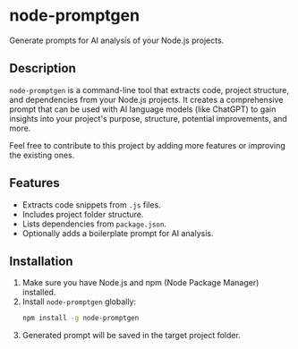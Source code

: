 # node-promptgen

Generate prompts for AI analysis of your Node.js projects.

## Description

`node-promptgen` is a command-line tool that extracts code, project structure, and dependencies from your Node.js projects. It creates a comprehensive prompt that can be used with AI language models (like ChatGPT) to gain insights into your project's purpose, structure, potential improvements, and more.

Feel free to contribute to this project by adding more features or improving the existing ones.

## Features

- Extracts code snippets from `.js` files.
- Includes project folder structure.
- Lists dependencies from `package.json`.
- Optionally adds a boilerplate prompt for AI analysis.

## Installation

1. Make sure you have Node.js and npm (Node Package Manager) installed.
2. Install `node-promptgen` globally:
   ```bash
   npm install -g node-promptgen
   ```
3. Generated prompt will be saved in the target project folder.
